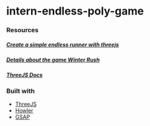 # intern-endless-poly-game

### Resources
##### [Create a simple endless runner with threejs](https://gamedevelopment.tutsplus.com/tutorials/creating-a-simple-3d-endless-runner-game-using-three-js--cms-29157)
##### [Details about the game Winter Rush](https://www.airtightinteractive.com/2015/01/building-a-60fps-webgl-game-on-mobile/)
##### [ThreeJS Docs](https://threejs.org/docs/#manual/introduction/Creating-a-scene)


### Built with
* [ThreeJS](https://threejs.org/)
* [Howler](https://howlerjs.com/)
* [GSAP](https://greensock.com/gsap)


